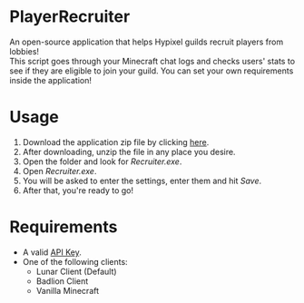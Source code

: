 # PlayerRecruiter

An open-source application that helps Hypixel guilds recruit players from lobbies!  
This script goes through your Minecraft chat logs and checks users' stats to see if they are eligible to join your guild. You can set your own requirements inside the application!

# Usage
1. Download the application zip file by clicking [here][downloadlink].
2. After downloading, unzip the file in any place you desire.
3. Open the folder and look for _Recruiter.exe_.
4. Open _Recruiter.exe_.
5. You will be asked to enter the settings, enter them and hit _Save_.
6. After that, you're ready to go!

# Requirements
* A valid [API Key][APIKEY].
* One of the following clients:
  * Lunar Client (Default)
  * Badlion Client
  * Vanilla Minecraft
 


[APIKEY]:https://developer.hypixel.net/
[downloadlink]:https://mega.nz/file/8U8VHDpQ#B-nsllIAc5K1YA1Daqpjx0YtLQFFb29_em1urHQWYuk
